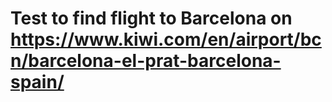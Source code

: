 
# Test to find flight to Barcelona on https://www.kiwi.com/en/airport/bcn/barcelona-el-prat-barcelona-spain/
